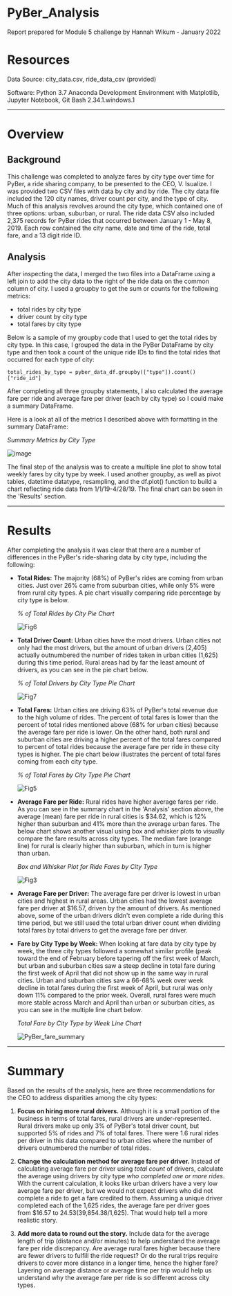 # PyBer_Analysis
Report prepared for Module 5 challenge by Hannah Wikum - January 2022

# Resources
Data Source: city_data.csv, ride_data_csv (provided)

Software: Python 3.7 Anaconda Development Environment with Matplotlib, Jupyter Notebook, Git Bash 2.34.1.windows.1
___
# Overview
## Background
This challenge was completed to analyze fares by city type over time for PyBer, a ride sharing company, to be presented to the CEO, V. Isualize. I was provided two CSV files with data by city and by ride. The city data file included the 120 city names, driver count per city, and the type of city. Much of this analysis revolves around the city type, which contained one of three options: urban, suburban, or rural. The ride data CSV also included 2,375 records for PyBer rides that occurred between January 1 - May 8, 2019. Each row contained the city name, date and time of the ride, total fare, and a 13 digit ride ID.

## Analysis
After inspecting the data, I merged the two files into a DataFrame using a left join to add the city data to the right of the ride data on the common column of city. I used a groupby to get the sum or counts for the following metrics:
  * total rides by city type
  * driver count by city type
  * total fares by city type

Below is a sample of my groupby code that I used to get the total rides by city type. In this case, I grouped the data in the PyBer DataFrame by city type and then took a count of the unique ride IDs to find the total rides that occurred for each type of city:

`total_rides_by_type = pyber_data_df.groupby(["type"]).count()["ride_id"]`

After completing all three groupby statements, I also calculated the average fare per ride and average fare per driver (each by city type) so I could make a summary DataFrame.

Here is a look at all of the metrics I described above with formatting in the summary DataFrame:

   _Summary Metrics by City Type_
   
   ![image](https://user-images.githubusercontent.com/93058069/149679497-be350ef6-2b86-4f7e-b6fb-d46c4b5aa2d2.png)

The final step of the analysis was to create a multiple line plot to show total weekly fares by city type by week. I used another groupby, as well as pivot tables, datetime datatype, resampling, and the df.plot() function to build a chart reflecting ride data from 1/1/19-4/28/19. The final chart can be seen in the 'Results' section.
___
# Results
After completing the analysis it was clear that there are a number of differences in the PyBer's ride-sharing data by city type, including the following:

* **Total Rides:** The majority (68%) of PyBer's rides are coming from urban cities. Just over 26% came from suburban cities, while only 5% were from rural city types. A pie chart visually comparing ride percentage by city type is below. 

    _% of Total Rides by City Pie Chart_
    
    ![Fig6](https://user-images.githubusercontent.com/93058069/149700383-5293faa1-6d86-4c85-a867-4bae06ffe907.png)

* **Total Driver Count:** Urban cities have the most drivers.
    Urban cities not only had the most drivers, but the amount of urban drivers (2,405) actually outnumbered the number of rides taken in urban cities (1,625) during this time period. Rural areas had by far the least amount of drivers, as you can see in the pie chart below.
    
    _% of Total Drivers by City Type Pie Chart_
    
    ![Fig7](https://user-images.githubusercontent.com/93058069/149687438-2ff52748-4bb2-4c42-8e5e-ecabf4a2cbb0.png)

* **Total Fares:** Urban cities are driving 63% of PyBer's total revenue due to the high volume of rides. The percent of total fares is lower than the percent of total rides mentioned above (68% for urban cities) because the average fare per ride is lower. On the other hand, both rural and suburban cities are driving a higher percent of the total fares compared to percent of total rides because the average fare per ride in these city types is higher. The pie chart below illustrates the percent of total fares coming from each city type.

    _% of Total Fares by City Type Pie Chart_

    ![Fig5](https://user-images.githubusercontent.com/93058069/149690500-8a443016-e174-4481-8f0f-248b54ecdd27.png)

* **Average Fare per Ride:** Rural rides have higher average fares per ride.
    As you can see in the summary chart in the 'Analysis' section above, the average (mean) fare per ride in rural cities is $34.62, which is 12% higher than suburban and 41% more than the average urban fares. The below chart shows another visual using box and whisker plots to visually compare the fare results across city types. The median fare (orange line) for rural is clearly higher than suburban, which in turn is higher than urban.
    
    _Box and Whisker Plot for Ride Fares by City Type_
    
   ![Fig3](https://user-images.githubusercontent.com/93058069/149680071-5721f978-6eb8-4a35-9c3c-a4ffdbf84082.png)

* **Average Fare per Driver:** The average fare per driver is lowest in urban cities and highest in rural areas.
    Urban cities had the lowest average fare per driver at $16.57, driven by the amount of drivers. As mentioned above, some of the urban drivers didn't even complete a ride during this time period, but we still used the total urban driver count when dividing total fares by total drivers to get the average fare per driver.

* **Fare by City Type by Week:** When looking at fare data by city type by week, the three city types followed a somewhat similar profile (peak toward the end of February before tapering off the first week of March, but urban and suburban cities saw a steep decline in total fare during the first week of April that did not show up in the same way in rural cities. Urban and suburban cities saw a 66-68% week over week decline in total fares during the first week of April, but rural was only down 11% compared to the prior week. Overall, rural fares were much more stable across March and April than urban or suburban cities, as you can see in the multiple line chart below.

    _Total Fare by City Type by Week Line Chart_
    
    ![PyBer_fare_summary](https://user-images.githubusercontent.com/93058069/149689105-7a9d0ce4-2546-44e9-b82d-c8e371c9138f.png)
___
# Summary
Based on the results of the analysis, here are three recommendations for the CEO to address disparities among the city types:

  1. **Focus on hiring more rural drivers.** Although it is a small portion of the business in terms of total fares, rural drivers are under-represented. Rural drivers make up only 3% of PyBer's total driver count, but supported 5% of rides and 7% of total fares. There were 1.6 rural rides per driver in this data compared to urban cities where the number of drivers outnumbered the number of total rides.

  2. **Change the calculation method for average fare per driver.** Instead of calculating average fare per driver using _total count_ of drivers, calculate the average using drivers by city type _who completed one or more rides_. With the current calculation, it looks like urban drivers have a very low average fare per driver, but we would not expect drivers who did not complete a ride to get a fare credited to them. Assuming a unique driver completed each of the 1,625 rides, the average fare per driver goes from $16.57 to $24.53 ($39,854.38/1,625). That would help tell a more realistic story.

  3. **Add more data to round out the story.** Include data for the average length of trip (distance and/or minutes) to help understand the average fare per ride discrepancy. Are average rural fares higher because there are fewer drivers to fulfill the ride request? Or do the rural trips require drivers to cover more distance in a longer time, hence the higher fare? Layering on average distance or average time per trip would help us understand why the average fare per ride is so different across city types. 
